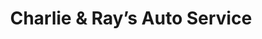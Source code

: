 ---
title: "Charlie & Ray’s Auto Service"
url: /essex/charlie-und-rays-auto-service/
shop: Autowerkstatt
---